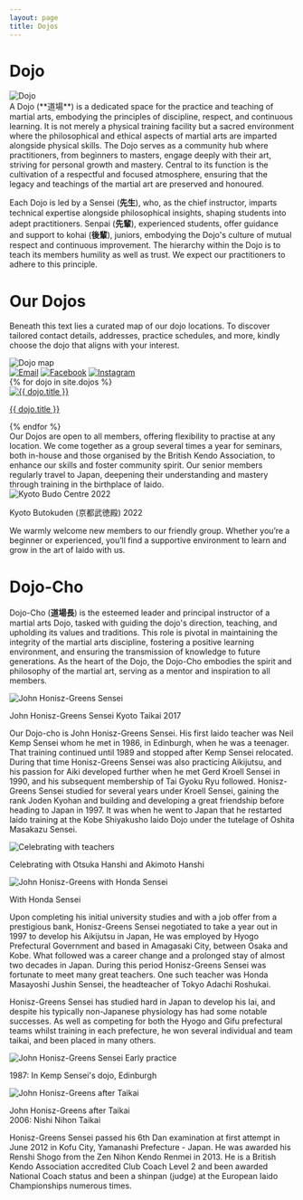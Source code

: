 ```yaml
---
layout: page
title: Dojos
---
```


# Dojo
<div class="image-container single-image-container">
    <img  id="dojo-image" src="../assets/images/dojo_s.png" alt="Dojo">
</div>
A Dojo (**道場**) is a dedicated space for the practice and teaching of martial arts, embodying the principles of discipline, respect, and continuous learning. It is not merely a physical training facility but a sacred environment where the philosophical and ethical aspects of martial arts are imparted alongside physical skills. The Dojo serves as a community hub where practitioners, from beginners to masters, engage deeply with their art, striving for personal growth and mastery. Central to its function is the cultivation of a respectful and focused atmosphere, ensuring that the legacy and teachings of the martial art are preserved and honoured.

Each Dojo is led by a Sensei (**先生**), who, as the chief instructor, imparts technical expertise alongside philosophical insights, shaping students into adept practitioners. Senpai (**先輩**), experienced students, offer guidance and support to kohai (**後輩**), juniors, embodying the Dojo's culture of mutual respect and continuous improvement. The hierarchy within the Dojo is to teach its members humility as well as trust. We expect our practitioners to adhere to this principle.

# Our Dojos
Beneath this text lies a curated map of our dojo locations. To discover tailored contact details, addresses, practice schedules, and more, kindly choose the dojo that aligns with your interest.

<div class="grid-dojos-map">
    <div class="grid-dojos-map-div">
        <img src="../assets/images/dojo_map.png" alt="Dojo map">
        <div class="buttons-area">
            <a href="contact@tokyoadachiroshukai.co.uk" class="button"><img src="../assets/images/email_s.png" alt="Email"></a>
            <a href="https://www.facebook.com/groups/2858020104430167" class="button"><img src="../assets/images/facebook_s.png" alt="Facebook"></a>
            <a href="https://www.instagram.com/roshukaiedinburgh/" class="button"><img src="../assets/images/instagram_s.png" alt="Instagram"></a>
        </div>
    </div>
    <div class="grid-dojos">
    {% for dojo in site.dojos %}
        <div class="image-with-caption-button">
            <a href="{{ dojo.url }}">
                <img src="../assets/images/dojos/{{ dojo.dojo-avatar }}" alt="{{ dojo.title }}">
                <p>{{ dojo.title }}</p>
            </a>
        </div>
    {% endfor %}
    </div>
</div>
Our Dojos are open to all members, offering flexibility to practise at any location. We come together as a group several times a year for seminars, both in-house and those organised by the British Kendo Association, to enhance our skills and foster community spirit. Our senior members regularly travel to Japan, deepening their understanding and mastery through training in the birthplace of Iaido.

<div class="image-container single-image-container">
    <img id="teachers-welcome" src="../assets/images/teachers-welcome.jpg" alt="Kyoto Budo Centre 2022">
    <p>Kyoto Butokuden (京都武徳殿) 2022</p>
</div>

We warmly welcome new members to our friendly group. Whether you’re a beginner or experienced, you’ll find a supportive environment to learn and grow in the art of Iaido with us.

# Dojo-Cho
Dojo-Cho (**道場長**) is the esteemed leader and principal instructor of a martial arts Dojo, tasked with guiding the dojo's direction, teaching, and upholding its values and traditions. This role is pivotal in maintaining the integrity of the martial arts discipline, fostering a positive learning environment, and ensuring the transmission of knowledge to future generations. As the heart of the Dojo, the Dojo-Cho embodies the spirit and philosophy of the martial art, serving as a mentor and inspiration to all members.

<div class="image-container single-image-container">
    <img id="dojo-cho" src="../assets/images/jhg_v48_edited.jpg" alt="John Honisz-Greens Sensei">
    <p>John Honisz-Greens Sensei Kyoto Taikai 2017</p>
</div>

Our Dojo-cho is John Honisz-Greens Sensei. His first Iaido teacher was Neil Kemp Sensei whom he met in 1986, in Edinburgh, when he was a teenager. That training continued until 1989 and stopped after Kemp Sensei relocated. During that time Honisz-Greens Sensei was also practicing Aikijutsu, and his passion for Aiki developed further when he met Gerd Kroell Sensei in 1990, and his subsequent membership of Tai Gyoku Ryu followed. Honisz-Greens Sensei studied for several years under Kroell Sensei, gaining the rank Joden Kyohan and building and developing a great friendship before heading to Japan in 1997. It was when he went to Japan that he restarted Iaido training at the Kobe Shiyakusho Iaido Dojo under the tutelage of Oshita Masakazu Sensei.

<div class="image-container grid-image-container">
    <div class="image-with-caption-item">
        <img src="../assets/images/giants.jpg" alt="Celebrating with teachers">
        <p>Celebrating with Otsuka Hanshi and Akimoto Hanshi</p>
    </div>
    <div class="image-with-caption-item">
        <img src="../assets/images/HondaJHG2014_sq.jpg" alt="John Honisz-Greens with Honda Sensei">
        <p>With Honda Sensei</p>
    </div>
</div>

Upon completing his initial university studies and with a job offer from a prestigious bank, Honisz-Greens Sensei negotiated to take a year out in 1997 to develop his Aikijutsu in Japan, He was employed by Hyogo Prefectural Government and based in Amagasaki City, between Osaka and Kobe. What followed was a career change and a prolonged stay of almost two decades in Japan. During this period Honisz-Greens Sensei was fortunate to meet many great teachers. One such teacher was Honda Masayoshi Jushin Sensei, the headteacher of Tokyo Adachi Roshukai.

Honisz-Greens Sensei has studied hard in Japan to develop his Iai, and despite his typically non-Japanese physiology has had some notable successes. As well as competing for both the Hyogo and Gifu prefectural teams whilst training in each prefecture, he won several individual and team taikai, and been placed in many others.

<div class="image-container grid-image-container">
    <div class="image-with-caption-item">
        <img src="../assets/images/jhg_v14_optimized.jpg" alt="John Honisz-Greens Sensei Early practice">
        <p>1987: In Kemp Sensei's dojo, Edinburgh</p>
    </div>
    <div class="image-with-caption-item">
        <img src="../assets/images/trophies.jpg" alt="John Honisz-Greens after Taikai">
        <p>John Honisz-Greens after Taikai<br>2006: Nishi Nihon Taikai</p>
    </div>
</div>

Honisz-Greens Sensei passed his 6th Dan examination at first attempt in June 2012 in Kofu City, Yamanashi Prefecture - Japan. He was awarded his Renshi Shogo from the Zen Nihon Kendo Renmei in 2013. He is a British Kendo Association accredited Club Coach Level 2 and been awarded National Coach status and been a shinpan (judge) at the European Iaido Championships numerous times.